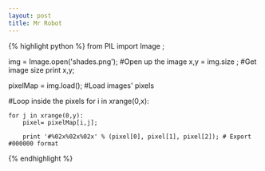 ```yaml
---
layout: post
title: Mr Robot
---
```


{% highlight python %}
from PIL import Image ; 


img = Image.open('shades.png'); #Open up the image
x,y = img.size ;  #Get image size
print x,y;

pixelMap = img.load(); #Load images' pixels

#Loop inside the pixels
for i in xrange(0,x):
	
	for j in xrange(0,y):
		pixel= pixelMap[i,j];

		print '#%02x%02x%02x' % (pixel[0], pixel[1], pixel[2]); # Export #000000 format
{% endhighlight %}
